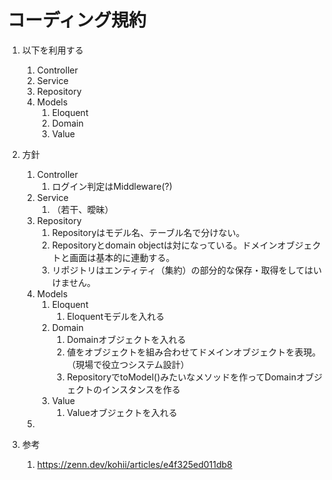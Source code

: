 # コーディング規約
1. 以下を利用する
    1. Controller
    1. Service
    1. Repository
    1. Models
        1. Eloquent
        1. Domain
        1. Value

1. 方針
    1. Controller
        1. ログイン判定はMiddleware(?)
    1. Service
        1. （若干、曖昧）
    1. Repository
        1. Repositoryはモデル名、テーブル名で分けない。
        1. Repositoryとdomain objectは対になっている。ドメインオブジェクトと画面は基本的に連動する。
        1. リポジトリはエンティティ（集約）の部分的な保存・取得をしてはいけません。 
    1. Models
        1. Eloquent
            1. Eloquentモデルを入れる
        2. Domain
            1. Domainオブジェクトを入れる
            1. 値をオブジェクトを組み合わせてドメインオブジェクトを表現。（現場で役立つシステム設計）
            1. RepositoryでtoModel()みたいなメソッドを作ってDomainオブジェクトのインスタンスを作る
        3. Value
            1. Valueオブジェクトを入れる
    1. 


3. 参考
    1. https://zenn.dev/kohii/articles/e4f325ed011db8